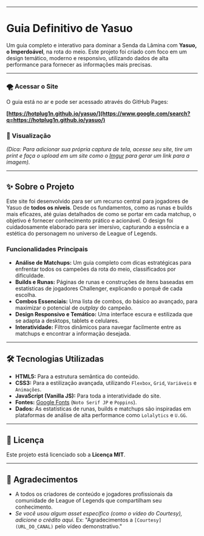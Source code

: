 

-----

# Guia Definitivo de Yasuo

Um guia completo e interativo para dominar a Senda da Lâmina com **Yasuo, o Imperdoável**, na rota do meio. Este projeto foi criado com foco em um design temático, moderno e responsivo, utilizando dados de alta performance para fornecer as informações mais precisas.

-----

### 🌪️ Acessar o Site

O guia está no ar e pode ser acessado através do GitHub Pages:

**[https://hotplug1n.github.io/yasuo/](https://www.google.com/search?q=https://hotplug1n.github.io/yasuo/)**

### 📸 Visualização

*(Dica: Para adicionar sua própria captura de tela, acesse seu site, tire um print e faça o upload em um site como o [Imgur](https://imgur.com/upload) para gerar um link para a imagem).*

-----

## ✨ Sobre o Projeto

Este site foi desenvolvido para ser um recurso central para jogadores de Yasuo de **todos os níveis**. Desde os fundamentos, como as runas e builds mais eficazes, até guias detalhados de como se portar em cada matchup, o objetivo é fornecer conhecimento prático e acionável. O design foi cuidadosamente elaborado para ser imersivo, capturando a essência e a estética do personagem no universo de League of Legends.

### Funcionalidades Principais

  * **Análise de Matchups:** Um guia completo com dicas estratégicas para enfrentar todos os campeões da rota do meio, classificados por dificuldade.
  * **Builds e Runas:** Páginas de runas e construções de itens baseadas em estatísticas de jogadores Challenger, explicando o porquê de cada escolha.
  * **Combos Essenciais:** Uma lista de combos, do básico ao avançado, para maximizar o potencial de *outplay* do campeão.
  * **Design Responsivo e Temático:** Uma interface escura e estilizada que se adapta a desktops, tablets e celulares.
  * **Interatividade:** Filtros dinâmicos para navegar facilmente entre as matchups e encontrar a informação desejada.

-----

## 🛠️ Tecnologias Utilizadas

  * **HTML5:** Para a estrutura semântica do conteúdo.
  * **CSS3:** Para a estilização avançada, utilizando `Flexbox`, `Grid`, `Variáveis` e `Animações`.
  * **JavaScript (Vanilla JS):** Para toda a interatividade do site.
  * **Fontes:** [Google Fonts](https://fonts.google.com/) (`Noto Serif JP` e `Poppins`).
  * **Dados:** As estatísticas de runas, builds e matchups são inspiradas em plataformas de análise de alta performance como `Lolalytics` e `U.GG`.

-----

## 📜 Licença

Este projeto está licenciado sob a **Licença MIT**.

-----

## 🙏 Agradecimentos

  * A todos os criadores de conteúdo e jogadores profissionais da comunidade de League of Legends que compartilham seu conhecimento.
  * *Se você usou algum asset específico (como o vídeo do Courtesy), adicione o crédito aqui.* Ex: "Agradecimentos a `[Courtesy](URL_DO_CANAL)` pelo vídeo demonstrativo."
